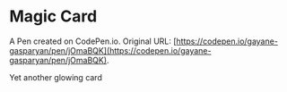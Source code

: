 # Magic Card

A Pen created on CodePen.io. Original URL: [https://codepen.io/gayane-gasparyan/pen/jOmaBQK](https://codepen.io/gayane-gasparyan/pen/jOmaBQK).

Yet another glowing card